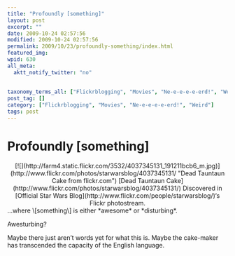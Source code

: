 ```yaml
---
title: "Profoundly [something]"
layout: post
excerpt: ""
date: 2009-10-24 02:57:56
modified: 2009-10-24 02:57:56
permalink: 2009/10/23/profoundly-something/index.html
featured_img: 
wpid: 630
all_meta: 
  aktt_notify_twitter: "no"
  
  
taxonomy_terms_all: ["Flickrblogging", "Movies", "Ne-e-e-e-e-erd!", "Weird"]
post_tag: []
category: ["Flickrblogging", "Movies", "Ne-e-e-e-e-erd!", "Weird"]
tags: post
---
```


# Profoundly [something]

<div align="center">[![](http://farm4.static.flickr.com/3532/4037345131_191211bcb6_m.jpg)](http://www.flickr.com/photos/starwarsblog/4037345131/ "Dead Tauntaun Cake from flickr.com")  
[Dead Tauntaun Cake](http://www.flickr.com/photos/starwarsblog/4037345131/)  
Discovered in [Official Star Wars Blog](http://www.flickr.com/people/starwarsblog/)‘s Flickr photostream. </div>…where \[something\] is either *awesome* or *disturbing*.

Awesturbing?

Maybe there just aren’t words yet for what this is. Maybe the cake-maker has transcended the capacity of the English language.